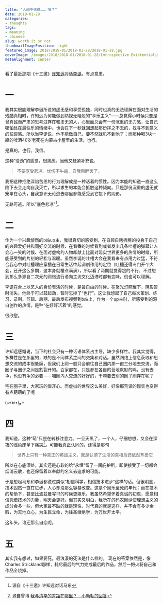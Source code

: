 ```yaml
---
title: "人间不值得。。。吗？"
date: 2018-01-28
categories:
- thoughts
tags:
- meaning
- chinese
slug: worth it or not
thumbnailImagePosition: right
featured_image: 2018/2018-01/2018-01-28/2018-01-28.jpg
coverImage: /images/2018/2018-01/2018-01-28/Introspective Existentialism.jpg
metaAlignment: center
---
```


看了最近那期《十三邀》[许知远](https://v.qq.com/x/page/v0025csa5a9.html)对话[李诞](https://v.qq.com/x/page/j0025rf9fow.html)。有点意思。
<!--more-->
<!-- toc -->

# 一

我其实很能理解李诞所说的虚无感和享受孤独，同时也真的无法理解在面对生活的残酷真相时，许知远为何能做到熟视无睹般的“享乐主义”——总觉得小时候只要是曾真诚而严肃的思考过存在和虚无的人，心里面总会有一份沉重的无力感，让自己哪怕处在最快乐的情绪中，也会在下一秒就回想起那份挥之不去的，找寻不到意义的荒谬感。所以当李诞说，他不能做自己，要不然就见不到他了；而那种喝3块一瓶的啤酒40岁老死在内蒙古小屋里的生活，也行。

是真的，也行。我信。

这种“没劲”的感觉，很熟悉。当他又赶紧补充说，

>不要享受悲凉。忧伤不牛逼，自我陶醉罢了。

我把这种拒绝深陷苦思的行为理解成是一种活着的惯性。因为本能的知道一直这么陷下去会走向自我灭亡，所以求生的本能会抵触这种倾向。只是那份沉重的虚无就笼罩在心头，自我意识无论逃去哪里都能感受到它投下的阴影。

无路可逃。所以“底色悲凉"[^1]。

# 二

作为一个兴趣使然的b站up主，我很真切的感受到，在自顾自瞎折腾的投身于自己的兴趣爱好并和同好交流的时候、在看番的时候看到或者发出几条吐槽的弹幕让人会心一笑的时候、在面对虚构的人物却献上比面对现实世界更多的热情的时候，所能感受到的片刻的轻松与温暖。虽然李诞的吐槽大会在我看来有点用力过猛，不符合我心中对吐槽理应穿插在日常生活中起调剂作用的定位（吐槽还得专门开个大会，还开这么多期，这本身就槽点满满），所以看了两期就觉得尬的不行，不过想到那么多源自二次元的网络流行语向主流文化迈进时都有变味，倒也可以理解。

李诞在台上以艺人的身份表演的时候，是最自由的时候。在聚光灯照耀下，阴影暂时消失，他终于可以鼓起劲，暂时忘掉了“也行”。这让我想起了自己每次策划、练习、录制、剪辑、后期，最后发布视频到b站上，作为一个up主时，所感受到的源自创作的热情。是种“在好好活着”的感觉。

很欣慰。

# 三

许知远感慨说，当下的社会只有一种话语体系占主导，缺少多样性。我其实觉得，多样性是在那里的，缺的是不同体系之间的交集和对话。虽然网络上信息获取和思想交流的成本很低廉，但我们上网一般只会前往自己圈内那一亩三分地去交流，而圈子与圈子之间是割裂开的。百家都在，只是都在各自的营地默默的鸣，没有去争，也没有争的必要——咱圈内人交流的好好的，干嘛要去别的圈子刷存在呢？

宅在圈子里，大家玩的很开心。而虚拟的世界这么美好，好像那荒谬的现实也变得有点萌萌的了呢

(๑•̀ㅂ•́)و✧

# 四

我知道，这种“萌”只是在转移注意力。一旦天黑了，一个人，仔细想想，又会在深夜的浅色床单下痛哭[^2]。可能我真正认同的，还得是那句

>世界上只有一种真正的英雄主义，就是认清了生活的真相后还依然热爱它

所以在心底深处，其实还是心软的给“永恒”留了一间庇护所，即使接受了一切都会烟消云散，也还保留着以奉献的名义去追求的可能。

于是想起马东和李诞都说过类似“相信科学，相信技术进步”这样的话。但很明显，技术固然一直在进步，人心却没那么容易改变。这是个娱乐至死的年代；而在技术的帮助下，甚至比波兹曼写书的时候更娱乐。我虽然希望怀着真诚的初衷，愿意相信凭借技术的力量，明天会更好。但其实又明白，我所在的码农圈纵使理想主义的成分会多一些，但大家最不缺的就是理性，时代真的就是这样，并不会有多少余暇，为天地立心，为生民立命，为往圣继绝学，为万世开太平。

这年头，谁还那么自恋呢。

# 五

其实我有想过，如果要死，最浪漫的死法是什么样的。 现在的答案依然是，像Charles Strickland那样，耗尽最后的气力完成最后的作品，然后一把火将自己和作品全烧掉。

[^1]:源自《十三邀》许知远对话马东
[^2]:源自曾博 [我与清华的差距在哪里？ - 小勃勃的回答](https://www.zhihu.com/question/47607160/answer/107439050)
